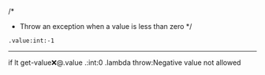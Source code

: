 /*
 * Throw an exception when a value is less than zero
 */
```hyperlambda
.value:int:-1
```
---
if
   lt
      get-value:x:@.value
      .:int:0
   .lambda
      throw:Negative value not allowed
